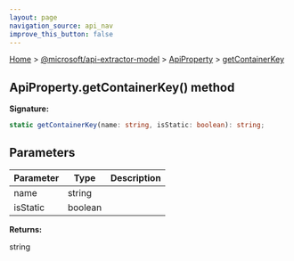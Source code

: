 ```yaml
---
layout: page
navigation_source: api_nav
improve_this_button: false
---
```



[Home](./index.md) &gt; [@microsoft/api-extractor-model](./api-extractor-model.md) &gt; [ApiProperty](./api-extractor-model.apiproperty.md) &gt; [getContainerKey](./api-extractor-model.apiproperty.getcontainerkey.md)

## ApiProperty.getContainerKey() method

<b>Signature:</b>

```typescript
static getContainerKey(name: string, isStatic: boolean): string;
```

## Parameters

|  Parameter | Type | Description |
|  --- | --- | --- |
|  name | string |  |
|  isStatic | boolean |  |

<b>Returns:</b>

string
